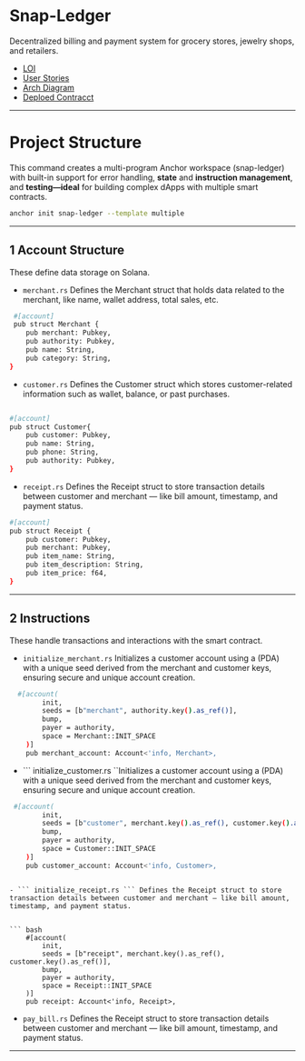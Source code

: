 # Snap-Ledger
   Decentralized billing and payment system for grocery stores, jewelry shops, and retailers.


- [LOI](https://drive.google.com/file/d/1wddBJg6hhf1RyDO8-4cg022pYHrjt1UT/view?usp=drive_link)
- [User Stories](https://drive.google.com/file/d/1N8JoGFYLxS5q9EFpGWUFtQKNQQaTl_mI/view?usp=drive_link)
- [Arch Diagram](https://drive.google.com/file/d/1FeGMniJcwng4vjaIi-iUhED9kEeq-WVK/view?usp=drive_link)
- [Deploed Contracct](https://explorer.solana.com/address/3EEkQkh4dQRysyEp7wE3PrSqNhpBbg91FhjtYEXK7Hsg?cluster=devnet)

---

# Project Structure
This command creates a multi-program Anchor workspace (snap-ledger) with built-in support for error handling, **state** and **instruction management**, and **testing—ideal** for building complex dApps with multiple smart contracts.

```bash 
anchor init snap-ledger --template multiple
```
---
## 1 Account Structure 
These define data storage on Solana.
- ``` merchant.rs ``` Defines the Merchant struct that holds data related to the merchant, like name, wallet address, total sales, etc.

``` bash
 #[account]
 pub struct Merchant {
    pub merchant: Pubkey,    
    pub authority: Pubkey,  
    pub name: String,        
    pub category: String,     
}  

```

- ``` customer.rs ``` Defines the Customer struct which stores customer-related information such as wallet, balance, or past purchases.


``` bash

#[account]
pub struct Customer{
    pub customer: Pubkey,     
    pub name: String,         
    pub phone: String,        
    pub authority: Pubkey,   
}


```

- ``` receipt.rs ``` Defines the Receipt struct to store transaction details between customer and merchant — like bill amount, timestamp, and payment status.


``` bash
#[account]
pub struct Receipt {
    pub customer: Pubkey,      
    pub merchant: Pubkey,     
    pub item_name: String,          
    pub item_description: String,  
    pub item_price: f64,            
}
```
---

## 2 Instructions
These handle transactions and interactions with the smart contract.

- ``` initialize_merchant.rs ``` Initializes a customer account using a (PDA) with a unique seed derived from the merchant and customer keys, ensuring secure and unique account creation.
``` bash
  #[account(
        init,
        seeds = [b"merchant", authority.key().as_ref()],
        bump,
        payer = authority,
        space = Merchant::INIT_SPACE
    )]
    pub merchant_account: Account<'info, Merchant>,

```

- ``` initialize_customer.rs ``Initializes a customer account using a (PDA) with a unique seed derived from the merchant and customer keys, ensuring secure and unique account creation.
``` bash
 #[account(
        init,
        seeds = [b"customer", merchant.key().as_ref(), customer.key().as_ref()],
        bump,
        payer = authority,
        space = Customer::INIT_SPACE
    )]
    pub customer_account: Account<'info, Customer>, 

```


```

- ``` initialize_receipt.rs ``` Defines the Receipt struct to store transaction details between customer and merchant — like bill amount, timestamp, and payment status.


``` bash
    #[account(
        init,
        seeds = [b"receipt", merchant.key().as_ref(), customer.key().as_ref()],
        bump,
        payer = authority,
        space = Receipt::INIT_SPACE
    )]
    pub receipt: Account<'info, Receipt>,
```
- ``` pay_bill.rs ``` Defines the Receipt struct to store transaction details between customer and merchant — like bill amount, timestamp, and payment status.

---


